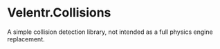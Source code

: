 # Velentr.Collisions
A simple collision detection library, not intended as a full physics engine replacement.
